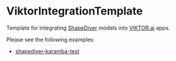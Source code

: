 # ViktorIntegrationTemplate
Template for integrating [ShapeDiver](https://shapediver.com) models into [VIKTOR.ai](https://viktor.ai) apps. 

Please see the following examples: 

  * [shapediver-karamba-test](shapediver-karamba-test)

